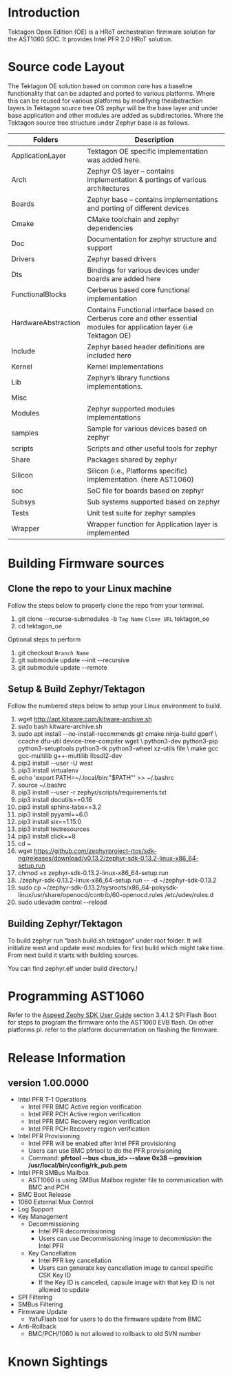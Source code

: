 # Introduction
Tektagon Open Edition (OE) is a HRoT orchestration firmware solution for the AST1060 SOC. It provides Intel PFR 2.0 HRoT solution.
# Source code Layout
The Tektagon OE solution based on common core has a baseline functionality that can be adapted and ported to various platforms. Where this can be reused for various platforms by modifying theabstraction layers.In Tektagon source tree OS zephyr will be the base layer and under base application and other modules are added as subdirectories. Where the Tektagon source tree structure under Zephyr base is as follows.

| Folders | Description |
| ------ | ------ |
| ApplicationLayer |	Tektagon OE specific implementation was added here. |
| Arch |	Zephyr OS layer – contains implementation & portings of various architectures |
| Boards |	Zephyr base – contains implementations and porting of different devices  |
| Cmake |	CMake toolchain and zephyr dependencies |
| Doc |	Documentation for zephyr structure and support |
| Drivers |	Zephyr based drivers  |
| Dts |	Bindings for various devices under boards are added here |
| FunctionalBlocks |	Cerberus based core functional implementation |
| HardwareAbstraction |	Contains Functional interface based on Cerberus core and other essential modules for application layer (i.e Tektagon OE) |
| Include |	Zephyr based header definitions are included here |
| Kernel |	Kernel implementations |
| Lib |	Zephyr’s library functions implementations. |
| Misc |	 |
| Modules |	Zephyr supported modules implementations  |
| samples | 	Sample for various devices based on zephyr |
| scripts | 	Scripts and other useful tools for zephyr |
| Share |	Packages shared by zephyr |
| Silicon |	Silicon (i.e., Platforms specific) implementation. (here AST1060) |
| soc | 	SoC file for boards based on zephyr |
| Subsys |	Sub systems supported based on zephyr |
| Tests |	Unit test suite for zephyr samples |
| Wrapper |	Wrapper function for Application layer is implemented |
# Building Firmware sources
## Clone the repo to your Linux machine
Follow the steps below to properly clone the repo from your terminal.

1.	git clone --recurse-submodules -b `Tag Name` `Clone URL` tektagon_oe
2.	cd tektagon_oe

Optional steps to perform
1.	git checkout `Branch Name`
2.	git submodule update --init --recursive
3.	git submodule update --remote

## Setup & Build Zephyr/Tektagon
Follow the numbered steps below to setup your Linux environment to build.

1.	wget http://apt.kitware.com/kitware-archive.sh
2.	sudo bash kitware-archive.sh
3.	sudo apt install --no-install-recommends git cmake ninja-build gperf \ ccache dfu-util device-tree-compiler wget \ python3-dev python3-pip python3-setuptools python3-tk python3-wheel xz-utils file \ make gcc gcc-multilib g++-multilib libsdl2-dev
4.	pip3 install --user -U west
5.	pip3 install virtualenv
6.	echo 'export PATH=~/.local/bin:"$PATH"' >> ~/.bashrc
7.	source ~/.bashrc
8.	pip3 install --user -r zephyr/scripts/requirements.txt
9.	pip3 install docutils==0.16
10.	pip3 install sphinx-tabs==3.2
11.	pip3 install pyyaml==6.0
12.	pip3 install six==1.15.0
13.	pip3 install testresources
14.	pip3 install click==8
15.	cd ~
16.	wget https://github.com/zephyrproject-rtos/sdk-ng/releases/download/v0.13.2/zephyr-sdk-0.13.2-linux-x86_64-setup.run 
17.	chmod +x zephyr-sdk-0.13.2-linux-x86_64-setup.run
18.	./zephyr-sdk-0.13.2-linux-x86_64-setup.run -- -d ~/zephyr-sdk-0.13.2
19.	sudo cp ~/zephyr-sdk-0.13.2/sysroots/x86_64-pokysdk-linux/usr/share/openocd/contrib/60-openocd.rules /etc/udev/rules.d
20.	sudo udevadm control --reload

## Building Zephyr/Tektagon
To build zephyr run “bash build.sh tektagon” under root folder. It will initialize west and update west modules for first build which might take time. From next build it starts with building sources. 

You can find zephyr.elf under build directory.!
# Programming AST1060
Refer to the [Aspeed Zephy SDK User Guide](https://github.com/AspeedTech-BMC/zephyr/releases/download/v00.01.05/Aspeed_Zephy_SDK_User_Guide_v00.01.05.pdf) section 3.4.1.2 SPI Flash Boot for steps to program the firmware onto the AST1060 EVB flash. On other platforms pl. refer to the platform documentation on flashing the firmware.
# Release Information
## version 1.00.0000
-	Intel PFR T-1 Operations
    -	Intel PFR BMC Active region verification
    -	Intel PFR PCH Active region verification
    -	Intel PFR BMC Recovery region verification
    -	Intel PFR PCH Recovery region verification
-	Intel PFR Provisioning
    -	Intel PFR will be enabled after Intel PFR provisioning
    -	Users can use BMC pfrtool to do the PFR provisioning
    -	Command: **pfrtool --bus <bus_id> --slave 0x38 --provision /usr/local/bin/config/rk_pub.pem**
-	Intel PFR SMBus Mailbox
    -	AST1060 is using SMBus Mailbox register file to communication with BMC and PCH
-	BMC Boot Release
-	1060 External Mux Control
-	Log Support
-	Key Management
    - Decommissioning
        -	Intel PFR decommissioning
        -	Users can use Decommissioning image to decommission the Intel PFR
    -	Key Cancellation
        -	Intel PFR key cancellation
        -	Users can generate key cancellation image to cancel specific CSK Key ID
        -	If the Key ID is canceled, capsule image with that key ID is not allowed to update
- SPI Filtering
- SMBus Filtering
-	Firmware Update
    -	YafuFlash tool for users to do the firmware update from BMC
-	Anti-Rollback
    -	BMC/PCH/1060 is not allowed to rollback to old SVN number
# Known Sightings
